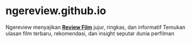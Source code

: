 # ngereview.github.io
Ngereview menyajikan **[Review Film](https://ngereview.com)** jujur, ringkas, dan informatif Temukan ulasan film terbaru, rekomendasi, dan insight seputar dunia perfilman
